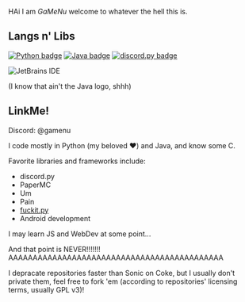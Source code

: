 HAi I am *GaMeNu* welcome to whatever the hell this is.

## Langs n' Libs

[<img alt="Python badge" src="https://img.shields.io/badge/Python-%23306998?style=for-the-badge&logo=python&logoColor=white&labelColor=%23306998&color=%234B8BBE&link=https%3A%2F%2Fwww.python.org%2F">](https://www.python.org/)
[<img alt="Java badge" src="https://img.shields.io/badge/Java-%23306998?style=for-the-badge&logo=coffeescript&logoColor=white&labelColor=%23ED1D25&color=%23F14C4D&link=https%3A%2F%2Fwww.java.com%2F">](https://www.java.com/)
[<img alt="discord.py badge" src="https://img.shields.io/badge/Discord.py-%23306998?style=for-the-badge&logo=discord&logoColor=white&labelColor=%235865F2&color=%234B8BBE&link=https%3A%2F%2Fwww.discordpy.readthedocs.io%2Fen%2Fstable%2F">](https://www.discordpy.readthedocs.io/en/stable/)

![JetBrains IDE](https://img.shields.io/badge/JetBrains%20IDE-%23000000?style=for-the-badge&logo=jetbrains&logoColor=white&labelColor=%23000000&color=%23000000&link=https%3A%2F%2Fwww.jetbrains.com%2F)

(I know that ain't the Java logo, shhh)

## LinkMe!
Discord: @gamenu


I code mostly in Python (my beloved ❤️) and Java, and know some C.

Favorite libraries and frameworks include:
- discord.py
- PaperMC
- Um
- Pain
- [fuckit.py](https://github.com/ajalt/fuckitpy)
- Android development

I may learn JS and WebDev at some point...

And that point is NEVER!!!!!!! AAAAAAAAAAAAAAAAAAAAAAAAAAAAAAAAAAAAAAAAAAAA

I depracate repositories faster than Sonic on Coke, but I usually don't private them, feel free to fork 'em (according to repositories' licensing terms, usually GPL v3)!

<!---
GaMeNu/GaMeNu is a ✨ special ✨ repository because its `README.md` (this file) appears on your GitHub profile.
You can click the Preview link to take a look at your changes.
--->
